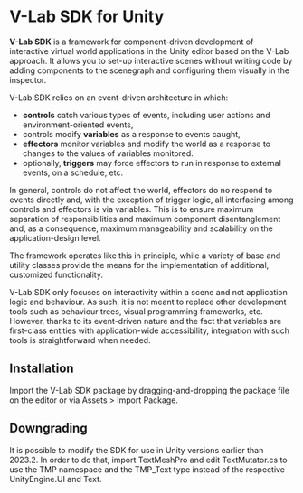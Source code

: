 # V-Lab SDK for Unity

**V-Lab SDK** is a framework for component-driven development of interactive virtual world applications in the Unity editor based on the V-Lab approach. It allows you to set-up interactive scenes without writing code by adding components to the scenegraph and configuring them visually in the inspector.

V-Lab SDK relies on an event-driven architecture in which:

- **controls** catch various types of events, including user actions and environment-oriented events,
- controls modify **variables** as a response to events caught,
- **effectors** monitor variables and modify the world as a response to changes to the values of variables monitored.
- optionally, **triggers** may force effectors to run in response to external events, on a schedule, etc.

In general, controls do not affect the world, effectors do no respond to events directly and, with the exception of trigger logic, all interfacing among controls and effectors is via variables. This is to ensure maximum separation of responsibilities and maximum component disentanglement and, as a consequence, maximum manageability and scalability on the application-design level.

The framework operates like this in principle, while a variety of base and utility classes provide the means for the implementation of additional, customized functionality.

V-Lab SDK only focuses on interactivity within a scene and not application logic and behaviour. As such, it is not meant to replace other development tools such as behaviour trees, visual programming frameworks, etc. However, thanks to its event-driven nature and the fact that variables are first-class entities with application-wide accessibility, integration with such tools is straightforward when needed.

## Installation

Import the V-Lab SDK package by dragging-and-dropping the package file on the editor or via Assets > Import Package.

## Downgrading

It is possible to modify the SDK for use in Unity versions earlier than 2023.2. In order to do that, import TextMeshPro and edit TextMutator.cs to use the TMP namespace and the TMP_Text type instead of the respective UnityEngine.UI and Text.
